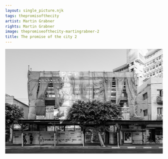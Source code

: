 ```yaml
---
layout: single_picture.njk
tags: thepromisofthecity
artist: Martin Grabner
rights: Martin Grabner
image: thepromiseofthecity-martingrabner-2
title: The promise of the city 2
---
```


![](/assets/pics/thepromiseofthecity-martingrabner-9.jpg)

